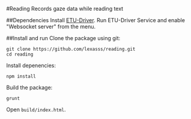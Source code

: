 #Reading
Records gaze data while reading text

##Dependencies
Install [ETU-Driver](http://www.sis.uta.fi/~csolsp/downloads.php?id=ETUDriver).
Run ETU-Driver Service and enable "Websocket server" from the menu.

##Install and run
Clone the package using git:

    git clone https://github.com/lexasss/reading.git
    cd reading

Install depenencies:

    npm install

Build the package:

    grunt

Open `build/index.html`.